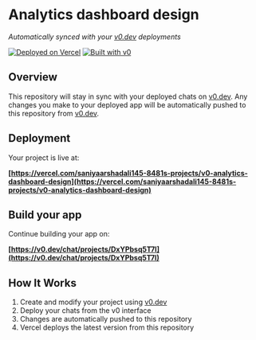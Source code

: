 # Analytics dashboard design

*Automatically synced with your [v0.dev](https://v0.dev) deployments*

[![Deployed on Vercel](https://img.shields.io/badge/Deployed%20on-Vercel-black?style=for-the-badge&logo=vercel)](https://vercel.com/saniyaarshadali145-8481s-projects/v0-analytics-dashboard-design)
[![Built with v0](https://img.shields.io/badge/Built%20with-v0.dev-black?style=for-the-badge)](https://v0.dev/chat/projects/DxYPbsq5T7I)

## Overview

This repository will stay in sync with your deployed chats on [v0.dev](https://v0.dev).
Any changes you make to your deployed app will be automatically pushed to this repository from [v0.dev](https://v0.dev).

## Deployment

Your project is live at:

**[https://vercel.com/saniyaarshadali145-8481s-projects/v0-analytics-dashboard-design](https://vercel.com/saniyaarshadali145-8481s-projects/v0-analytics-dashboard-design)**

## Build your app

Continue building your app on:

**[https://v0.dev/chat/projects/DxYPbsq5T7I](https://v0.dev/chat/projects/DxYPbsq5T7I)**

## How It Works

1. Create and modify your project using [v0.dev](https://v0.dev)
2. Deploy your chats from the v0 interface
3. Changes are automatically pushed to this repository
4. Vercel deploys the latest version from this repository